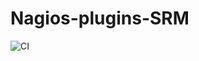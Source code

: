# Nagios-plugins-SRM
![CI](https://github.com/EGI-Foundation/nagios-plugins-srm/workflows/CI/badge.svg)

